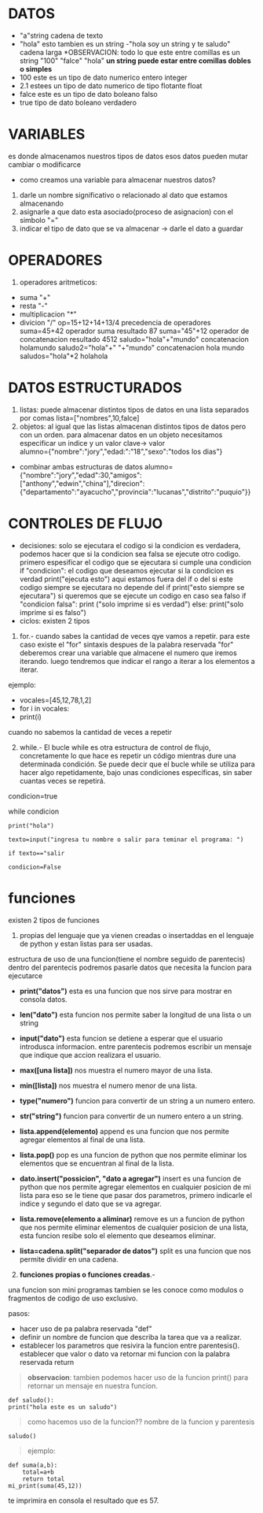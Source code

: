 #                **DATOS**
- "a"string cadena de texto
- "hola" esto tambien es un string
-"hola soy un string y te saludo" cadena larga
*OBSERVACION: todo lo que este entre comillas es un string
"100"
"falce"
"hola"
**un string puede estar entre comillas dobles o simples** 
- 100 este es un tipo de dato numerico entero integer
- 2.1 estees un tipo de dato numerico de tipo flotante float
- falce este es un tipo de dato boleano falso
- true tipo de dato boleano verdadero

#                **VARIABLES**
es donde almacenamos nuestros tipos de datos
esos datos pueden mutar cambiar o modificarce
- como creamos una variable para almacenar nuestros datos?
1. darle un nombre significativo o relacionado al dato que estamos almacenando
2. asignarle a que dato esta asociado(proceso de asignacion) con el simbolo "="
3. indicar el tipo de dato que se va almacenar -> darle el dato a guardar

#                 **OPERADORES**
1. operadores aritmeticos:
- suma "+"
- resta "-"
- multiplicacion "*"
- divicion "/"
op=15+12+14+13/4 precedencia de operadores
suma=45+42 operador suma resultado 87
suma="45"+12 operador de concatenacion resultado 4512
saludo="hola"+"mundo" concatenacion holamundo
saludo2="hola"+" "+"mundo" concatenacion hola mundo
saludos="hola"*2 holahola

#                **DATOS ESTRUCTURADOS**
1. listas: puede almacenar distintos tipos de datos en una lista separados por comas
lista=["nombres",10,falce]
2. objetos: al igual que las listas almacenan distintos tipos de datos pero con un orden. 
para almacenar datos en un objeto necesitamos especificar un indice y un valor clave-> valor  
alumno={"nombre":"jory","edad:":"18","sexo":"todos los dias"}
- combinar ambas estructuras de datos
alumno={"nombre":"jory","edad":30,"amigos":["anthony","edwin","china"],"direcion":{"departamento":"ayacucho","provincia":"lucanas","distrito":"puquio"}}

#                **CONTROLES DE FLUJO**
- decisiones: solo se ejecutara el codigo si la condicion es verdadera, podemos hacer que si la condicion sea falsa se ejecute otro codigo.
primero espesificar el codigo que se ejecutara si cumple una condicion
if "condicion":
    el codigo que deseamos ejecutar si la condicion es verdad
    print("ejecuta esto")
aqui estamos fuera del if o del si este codigo siempre se ejecutara no depende del if
print("esto siempre se ejecutara")
si queremos que se ejecute un codigo en caso sea falso
if "condicion falsa":
    print ("solo imprime si es verdad")
else:
    print("solo imprime si es falso")
- ciclos: existen 2 tipos
1. for.- cuando sabes la cantidad de veces qye vamos a repetir.
para este caso existe el "for"
sintaxis despues de la palabra reservada "for" 
deberemos crear una variable que almacene el 
numero que iremos iterando.
luego tendremos que indicar el rango a iterar a los elementos a iterar.

ejemplo:

* vocales=[45,12,78,1,2]
* for i in vocales:
*   print(i)

cuando no sabemos la cantidad de veces a repetir

2. while.- El bucle while es otra estructura de control de flujo, concretamente lo que hace es repetir un código mientras dure una determinada condición. Se puede decir que el bucle while se utiliza para hacer algo repetidamente, bajo unas condiciones específicas, sin saber cuantas veces se repetirá.

condicion=true

while condicion

    print("hola")

    texto=input("ingresa tu nombre o salir para teminar el programa: ")

    if texto=="salir

    condicion=False

# funciones
existen 2 tipos de funciones

1. propias del lenguaje que ya vienen creadas o insertaddas en el lenguaje de python y estan listas para ser usadas.

estructura de uso de una funcion(tiene el nombre seguido de parentecis) dentro del parentecis podremos pasarle datos que necesita la funcion para ejecutarce

- **print("datos")** esta es una funcion que nos sirve para mostrar en consola datos.

- **len("dato")** esta funcion nos permite saber la longitud de una lista o un string
- **input("dato")** esta funcion se detiene a esperar que el usuario introdusca informacion.
entre parentecis podremos escribir un mensaje que indique que accion realizara el usuario.

- **max([una lista])** nos muestra el numero mayor de una lista.

- **min([lista])** nos muestra el numero menor de una lista.

- **type("numero")** funcion para convertir de un string a un numero entero.

- **str("string")** funcion para convertir de un numero entero a un string.

- **lista.append(elemento)** append es una funcion que nos permite agregar elementos al final de una lista.

- **lista.pop()** pop es una funcion de python que nos permite eliminar los elementos que se encuentran al final de la lista.

- **dato.insert("possicion", "dato a agregar")** insert es una funcion de python que nos permite agregar elementos en cualquier posicion de mi lista para eso se le tiene que pasar dos parametros, primero indicarle el indice y segundo el dato que se va agregar.

- **lista.remove(elemento a aliminar)** remove es un a funcion de python que nos permite eliminar elementos de cualquier posicion de una lista, esta funcion resibe solo el elemento que deseamos eliminar.

- **lista=cadena.split("separador de datos")** split es una funcion que nos permite dividir en una cadena.

2. **funciones propias o funciones creadas**.- 

una funcion son mini programas tambien se les conoce como modulos o fragmentos de codigo  de uso exclusivo.

pasos:

- hacer uso de pa palabra reservada "def" 
- definir un nombre de funcion que describa la tarea que va a realizar.
- establecer los parametros que resivira la funcion entre parentesis().
establecer que valor o dato va retornar mi funcion con la palabra reservada return
> **observacion**: tambien podemos hacer uso de la funcion print() para retornar un mensaje en nuestra funcion.

    def saludo():
    print("hola este es un saludo")
> como hacemos uso de la funcion?? nombre de la funcion y parentesis
    
    saludo()

> ejemplo:

    def suma(a,b):
        total=a+b
        return total
    mi_print(suma(45,12))

te imprimira en consola el resultado que es 57.

